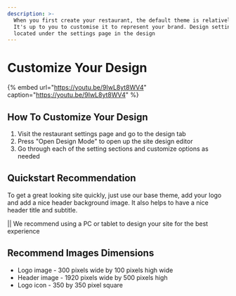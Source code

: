 ```yaml
---
description: >-
  When you first create your restaurant, the default theme is relatively blank.
  It's up to you to customise it to represent your brand. Design settings are
  located under the settings page in the design
---
```


# Customize Your Design

{% embed url="https://youtu.be/9IwL8yt8WV4" caption="https://youtu.be/9IwL8yt8WV4" %}

## How To Customize Your Design

1. Visit the restaurant settings page and go to the design tab
2. Press "Open Design Mode" to open up the site design editor
3. Go through each of the setting sections and customize options as needed 

## Quickstart Recommendation

To get a great looking site quickly, just use our base theme, add your logo and add a nice header background image. It also helps to have a nice header title and subtitle.

\|\| We recommend using a PC or tablet to design your site for the best experience

## Recommend Images Dimensions

* Logo image - 300 pixels wide by 100 pixels high wide
* Header image - 1920 pixels wide by 500 pixels high
* Logo icon - 350 by 350 pixel square

